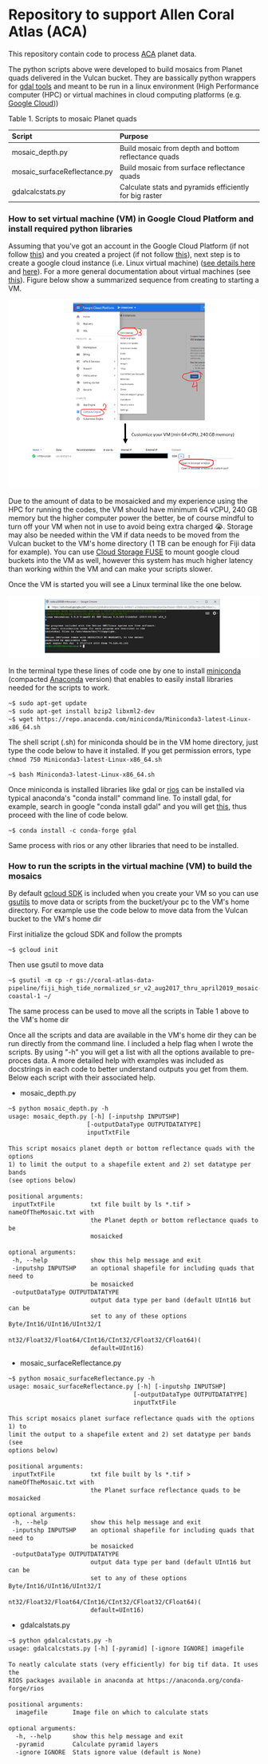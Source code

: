 # **Repository to support Allen Coral Atlas (ACA)**

This repository contain code to process [ACA](https://allencoralatlas.org/) planet data.

The python scripts above were developed to build mosaics from Planet quads delivered in the Vulcan bucket. They are bassically python wrappers 
for [gdal tools](https://gdal.org/) and meant to be run in a linux environment (High Performance 
computer (HPC) or virtual machines in cloud computing platforms (e.g. [Google Cloud](https://cloud.google.com/)))

Table 1. Scripts to mosaic Planet quads

| Script        | Purpose           |
|:------------- |:-------------|  
|mosaic_depth.py|Build mosaic from depth and bottom reflectance quads| 
|mosaic_surfaceReflectance.py|Build mosaic from surface reflectance quads|  
|gdalcalcstats.py|Calculate stats and pyramids efficiently for big raster|

### **How to set virtual machine (VM) in Google Cloud Platform and install required python libraries**

Assuming that you've got an account in the Google Cloud Platform 
(if not follow [this](https://cloud.google.com/billing/docs/how-to/manage-billing-account))
and you created a project (if not follow
 [this](https://cloud.google.com/resource-manager/docs/creating-managing-projects)), next step 
 is to create a google cloud instance (i.e. Linux virtual machine) 
 ([see details here](https://cloud.google.com/compute/docs/quickstart-linux) and 
 [here](https://cloud.google.com/compute/docs/instances/create-start-instance)). For a more general documentation
 about virtual machines (see [this](https://cloud.google.com/compute/docs/instances/)). Figure below
 show a summarized sequence from creating to starting a VM.
 
 
 ![FlowchartVM](https://github.com/RSRCsupport/AllenCoralAtlas/blob/master/FlowChartVM.png)
 
 
 Due to the amount of data to be mosaicked and my experience using the HPC for running the codes, 
 the VM should have minimum 64 vCPU, 240 GB memory but the higher computer power
 the better, be of course mindful to turn off your VM when not in use to avoid being 
 extra charged :sob:. Storage may also be needed within the VM if data needs to be moved from the 
 Vulcan bucket to the VM's home directory (1 TB can be enough for Fiji data for example). You can use [Cloud 
 Storage FUSE](https://cloud.google.com/storage/docs/gcs-fuse) to mount google cloud buckets into the VM as well, however
 this system has much higher latency than working within the VM and can make your scripts slower. 
 
 Once the VM is started you will see a Linux terminal like the one below. 

 ![VMTerminal](https://github.com/RSRCsupport/AllenCoralAtlas/blob/master/VMlinuxterm.png)
 
 In the terminal type these lines of code one by one to install [miniconda](https://conda.io/en/latest/miniconda.html) 
 (compacted [Anaconda](https://www.anaconda.com/) version) that enables to easily install 
 libraries needed for the scripts to work.
 
 ````
 ~$ sudo apt-get update
 ~$ sudo apt-get install bzip2 libxml2-dev
 ~$ wget https://repo.anaconda.com/miniconda/Miniconda3-latest-Linux-x86_64.sh
 ````
 
 The shell script (.sh) for miniconda should be in the VM home directory, 
 just type the code below to have it installed. If you get permission errors, type `chmod 750 Miniconda3-latest-Linux-x86_64.sh`
 
 ````
 ~$ bash Miniconda3-latest-Linux-x86_64.sh
 ````
  Once miniconda is installed libraries like gdal or [rios](http://www.rioshome.org/en/latest/) can be installed via
  typical anaconda's "conda install" command line. To install gdal, for example, search in google "conda install gdal" 
  and you will get [this](https://anaconda.org/conda-forge/gdal), thus proceed with the line of code below. 
  
  ```` 
 ~$ conda install -c conda-forge gdal
  ````
 
 Same process with rios or any other libraries that need to be installed.
 
 
 ### **How to run the scripts in the virtual machine (VM) to build the mosaics**
 
 By default [gcloud SDK](https://cloud.google.com/sdk/docs/quickstart-linux) is included when you create your VM
 so you can use [gsutils](https://cloud.google.com/storage/docs/gsutil) to move data or scripts from the bucket/your pc
 to the VM's home directory. For example use the code below to move data from the Vulcan bucket to the VM's home dir
 
 First initialize the gcloud SDK and follow the prompts
 ````
 ~$ gcloud init
 ````
 Then use gsutil to move data
 
 ````
~$ gsutil -m cp -r gs://coral-atlas-data-pipeline/fiji_high_tide_normalized_sr_v2_aug2017_thru_april2019_mosaic-coastal-1 ~/
 
 ````
 
 The same process can be used to move all the scripts in Table 1 above to the VM's home dir
 
 Once all the scripts and data are available in the VM's home dir they can be run directly from the command line. 
 I included a help flag when I wrote the scripts. By using "-h" you will get a list with all the options available to pre-proces data.
 A more detailed help with examples was included as docstrings in each code to better understand outputs you get from them.
 Below each script with their associated help. 
 
 - mosaic_depth.py
 ``````  
~$ python mosaic_depth.py -h
usage: mosaic_depth.py [-h] [-inputshp INPUTSHP]
                       [-outputDataType OUTPUTDATATYPE]
                       inputTxtFile

This script mosaics planet depth or bottom reflectance quads with the options
1) to limit the output to a shapefile extent and 2) set datatype per bands
(see options below)

positional arguments:
  inputTxtFile          txt file built by ls *.tif > nameOfTheMosaic.txt with
                        the Planet depth or bottom reflectance quads to be
                        mosaicked

optional arguments:
  -h, --help            show this help message and exit
  -inputshp INPUTSHP    an optional shapefile for including quads that need to
                        be mosaicked
  -outputDataType OUTPUTDATATYPE
                        output data type per band (default UInt16 but can be
                        set to any of these options Byte/Int16/UInt16/UInt32/I
                        nt32/Float32/Float64/CInt16/CInt32/CFloat32/CFloat64)(
                        default=UInt16)

 ``````
 
 - mosaic_surfaceReflectance.py
 ````
~$ python mosaic_surfaceReflectance.py -h
usage: mosaic_surfaceReflectance.py [-h] [-inputshp INPUTSHP]
                                    [-outputDataType OUTPUTDATATYPE]
                                    inputTxtFile

This script mosaics planet surface reflectance quads with the options 1) to
limit the output to a shapefile extent and 2) set datatype per bands (see
options below)

positional arguments:
  inputTxtFile          txt file built by ls *.tif > nameOfTheMosaic.txt with
                        the Planet surface reflectance quads to be mosaicked

optional arguments:
  -h, --help            show this help message and exit
  -inputshp INPUTSHP    an optional shapefile for including quads that need to
                        be mosaicked
  -outputDataType OUTPUTDATATYPE
                        output data type per band (default UInt16 but can be
                        set to any of these options Byte/Int16/UInt16/UInt32/I
                        nt32/Float32/Float64/CInt16/CInt32/CFloat32/CFloat64)(
                        default=UInt16)
````
- gdalcalstats.py
````
~$ python gdalcalcstats.py -h
usage: gdalcalcstats.py [-h] [-pyramid] [-ignore IGNORE] imagefile

To neatly calculate stats (very efficiently) for big tif data. It uses the
RIOS packages available in anaconda at https://anaconda.org/conda-forge/rios

positional arguments:
  imagefile       Image file on which to calculate stats

optional arguments:
  -h, --help      show this help message and exit
  -pyramid        Calculate pyramid layers
  -ignore IGNORE  Stats ignore value (default is None)
````